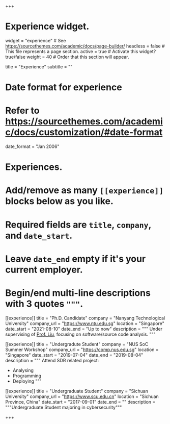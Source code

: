 +++
# Experience widget.
widget = "experience"  # See https://sourcethemes.com/academic/docs/page-builder/
headless = false  # This file represents a page section.
active = true  # Activate this widget? true/false
weight = 40  # Order that this section will appear.

title = "Experience"
subtitle = ""

# Date format for experience
#   Refer to https://sourcethemes.com/academic/docs/customization/#date-format
date_format = "Jan 2006"

# Experiences.
#   Add/remove as many `[[experience]]` blocks below as you like.
#   Required fields are `title`, `company`, and `date_start`.
#   Leave `date_end` empty if it's your current employer.
#   Begin/end multi-line descriptions with 3 quotes `"""`.
[[experience]]
  title = "Ph.D. Candidate"
  company = "Nanyang Technological University"
  company_url = "https://www.ntu.edu.sg"
  location = "Singapore"
  date_start = "2021-08-10"
  date_end = "Up to now"
  description = """
  Under supervising of [Prof. Liu](https://personal.ntu.edu.sg/yangliu/), focusing on software/source code analysis.
  """

[[experience]]
  title = "Undergradute Student"
  company = "NUS SoC Summer Workshop"
  company_url = "https://comp.nus.edu.sg"
  location = "Singapore"
  date_start = "2019-07-04"
  date_end = "2019-08-04"
  description = """
  Attend SDR related project:
  
  * Analysing
  * Programming
  * Deploying
  """

[[experience]]
  title = "Undergraduate Student"
  company = "Sichuan University"
  company_url = "https://www.scu.edu.cn"
  location = "Sichuan Province, China"
  date_start = "2017-09-01"
  date_end = ""
  description = """Undergraduate Student majoring in cybersecurity"""

+++
